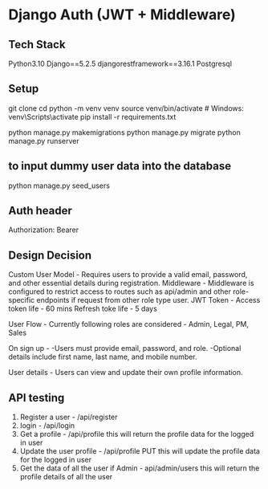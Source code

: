 # Django Auth (JWT + Middleware)

## Tech Stack
Python3.10
Django==5.2.5
djangorestframework==3.16.1
Postgresql

## Setup
git clone <repo>
cd <project-name>
python -m venv venv
source venv/bin/activate   # Windows: venv\Scripts\activate
pip install -r requirements.txt

python manage.py makemigrations
python manage.py migrate
python manage.py runserver

## to input dummy user data into the database
python manage.py seed_users


## Auth header
Authorization: Bearer <access-token>

## Design Decision
Custom User Model - Requires users to provide a valid email, password, and other essential details during registration.
Middleware - Middleware is configured to restrict access to routes such as api/admin and other role-specific endpoints if request from other role type user.
JWT Token - Access token life - 60 mins
            Refresh toke life - 5 days

User Flow - 
    Currently following roles are considered - 
        Admin, Legal, PM, Sales

On sign up - 
  -Users must provide email, password, and role.
  -Optional details include first name, last name, and mobile number.

User details - 
    Users can view and update their own profile information.

## API testing
1. Register a user - /api/register
2. login - /api/login
3. Get a profile - /api/profile
            this will return the profile data for the logged in user
4. Update the user profile - /api/profile PUT
            this will update the profile data for the logged in user
5. Get the data of all the user if Admin - api/admin/users
            this will return the profile details of all the user
